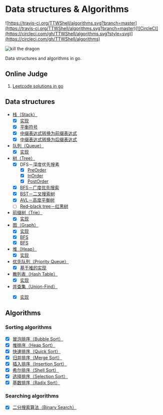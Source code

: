 # Data structures & Algorithms

![https://travis-ci.org/TTWShell/algorithms.svg?branch=master](https://travis-ci.org/TTWShell/algorithms.svg?branch=master)[![CircleCI](https://circleci.com/gh/TTWShell/algorithms.svg?style=svg)](https://circleci.com/gh/TTWShell/algorithms)

![kill the dragon](http://img08.deviantart.net/98ef/i/2012/197/8/a/kill_the_dragon_by_ragnz-d57gxnl.jpg)

Data structures and algorithms in go.

## Online Judge

1. [Leetcode solutions in go](leetcode)


## Data structures

* [栈（Stack）](stack)
    - [x] [实现](stack/stack.go)
    - [x] [平衡符号](stack/balanceSymbol.go)
    - [x] [中缀表达式转换为前缀表达式](stack/notation.go)
    - [x] [中缀表达式转换为后缀表达式](stack/notation.go)
* [队列（Queue）](queue)
    - [x] [实现](queue/queue.go)
* [树（Tree）](tree)
    - [x] DFS－深度优先搜素
        - [x] [PreOrder](tree/preorder.go)
        - [x] [InOrder](tree/inorder.go)
        - [x] [PostOrder](tree/postorder.go)
    - [x] [BFS－广度优先搜索](tree/tree.go)
    - [x] [BST－二叉搜索树](tree/bst.go)
    - [x] [AVL－高度平衡树](tree/avl.go)
    - [ ] [Red–black tree－红黑树](tree/rbt.go)
* [前缀树（Trie）](trie)
    - [x] [实现](trie/trie.go)
* [图（Graph）](graph)
    - [x] [实现](graph/graph.go)
    - [x] [BFS](graph/bfs.go)
    - [x] [BFS](graph/dfs.go)
* [堆（Heap）](heap)
    - [x] [实现](heap/heap.go)
* [优先队列（Priority Queue）](priority-queue)
    - [x] [基于堆的实现](priority-queue/pq.go)
* [散列表（Hash Table）](hash-table)
    - [x] [实现](hash-table/hashtable.go)
* [并查集（Union-Find）](union-find)
    - [x] [实现](union-find/uf.go)


## Algorithms

### Sorting algorithms

- [x] [冒泡排序（Bubble Sort）](sorting/bubble)
- [x] [堆排序（Heap Sort）](sorting/heap)
- [x] [快速排序（Quick Sort）](sorting/quick)
- [x] [归并排序（Merge Sort）](sorting/merge)
- [x] [插入排序（Insertion Sort）](sorting/insertion)
- [x] [希尔排序（Shell Sort）](sorting/shell)
- [x] [选择排序（Selection Sort）](sorting/selection)
- [x] [基数排序（Radix Sort）](sorting/radix)

### Searching algorithms

- [x] [二分搜索算法（Binary Search）](search/binary-search)
